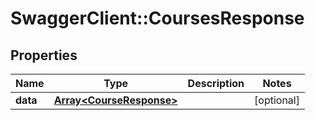 # SwaggerClient::CoursesResponse

## Properties
Name | Type | Description | Notes
------------ | ------------- | ------------- | -------------
**data** | [**Array&lt;CourseResponse&gt;**](CourseResponse.md) |  | [optional] 


